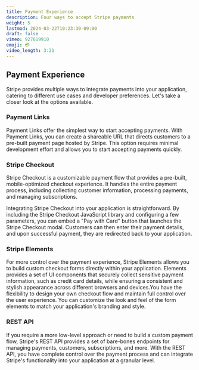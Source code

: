 ```yaml
---
title: Payment Experience 
description: Four ways to accept Stripe payments
weight: 5
lastmod: 2024-03-22T10:23:30-09:00
draft: false
vimeo: 927619910
emoji: 💳
video_length: 3:21
---
```



## Payment Experience

Stripe provides multiple ways to integrate payments into your application, catering to different use cases and developer preferences. Let's take a closer look at the options available.

### Payment Links

Payment Links offer the simplest way to start accepting payments. With Payment Links, you can create a shareable URL that directs customers to a pre-built payment page hosted by Stripe. This option requires minimal development effort and allows you to start accepting payments quickly.

### Stripe Checkout

Stripe Checkout is a customizable payment flow that provides a pre-built, mobile-optimized checkout experience. It handles the entire payment process, including collecting customer information, processing payments, and managing subscriptions.

Integrating Stripe Checkout into your application is straightforward. By including the Stripe Checkout JavaScript library and configuring a few parameters, you can embed a "Pay with Card" button that launches the Stripe Checkout modal. Customers can then enter their payment details, and upon successful payment, they are redirected back to your application.

### Stripe Elements

For more control over the payment experience, Stripe Elements allows you to build custom checkout forms directly within your application. Elements provides a set of UI components that securely collect sensitive payment information, such as credit card details, while ensuring a consistent and stylish appearance across different browsers and devices.You have the flexibility to design your own checkout flow and maintain full control over the user experience. You can customize the look and feel of the form elements to match your application's branding and style.

### REST API

If you require a more low-level approach or need to build a custom payment flow, Stripe's REST API provides a set of bare-bones endpoints for managing payments, customers, subscriptions, and more. With the REST API, you have complete control over the payment process and can integrate Stripe's functionality into your application at a granular level.